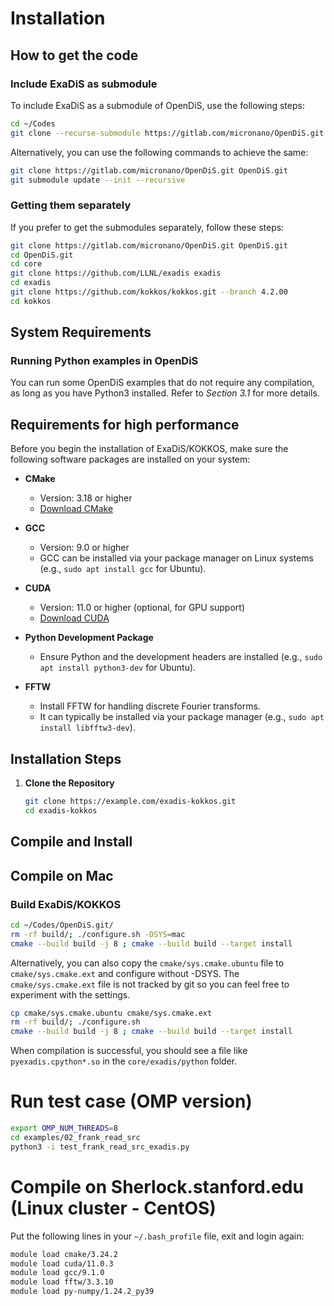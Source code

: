 # Installation 


## How to get the code

### Include ExaDiS as submodule

To include ExaDiS as a submodule of OpenDiS, use the following steps:

```bash
cd ~/Codes
git clone --recurse-submodule https://gitlab.com/micronano/OpenDiS.git OpenDiS.git
```

Alternatively, you can use the following commands to achieve the same:

```bash
git clone https://gitlab.com/micronano/OpenDiS.git OpenDiS.git
git submodule update --init --recursive
```

### Getting them separately

If you prefer to get the submodules separately, follow these steps:

```bash
git clone https://gitlab.com/micronano/OpenDiS.git OpenDiS.git
cd OpenDiS.git
cd core
git clone https://github.com/LLNL/exadis exadis
cd exadis
git clone https://github.com/kokkos/kokkos.git --branch 4.2.00
cd kokkos
```

## System Requirements

### Running Python examples in OpenDiS

You can run some OpenDiS examples that do not require any compilation, as long as you have Python3 installed. Refer to *Section 3.1* for more details.

## Requirements for high performance
 

Before you begin the installation of ExaDiS/KOKKOS, make sure the following software packages are installed on your system:

- **CMake**
  - Version: 3.18 or higher
  - [Download CMake](https://cmake.org/download/)

- **GCC**
  - Version: 9.0 or higher
  - GCC can be installed via your package manager on Linux systems (e.g., `sudo apt install gcc` for Ubuntu).

- **CUDA**
  - Version: 11.0 or higher (optional, for GPU support)
  - [Download CUDA](https://developer.nvidia.com/cuda-downloads)

- **Python Development Package**
  - Ensure Python and the development headers are installed (e.g., `sudo apt install python3-dev` for Ubuntu).

- **FFTW**
  - Install FFTW for handling discrete Fourier transforms.
  - It can typically be installed via your package manager (e.g., `sudo apt install libfftw3-dev`).

## Installation Steps

1. **Clone the Repository**
   ```bash
   git clone https://example.com/exadis-kokkos.git
   cd exadis-kokkos

## Compile and Install

## Compile on Mac

### Build ExaDiS/KOKKOS

```bash
cd ~/Codes/OpenDiS.git/
rm -rf build/; ./configure.sh -DSYS=mac
cmake --build build -j 8 ; cmake --build build --target install
```

Alternatively, you can also copy the ``cmake/sys.cmake.ubuntu`` file to ``cmake/sys.cmake.ext`` and configure without -DSYS. The ``cmake/sys.cmake.ext`` file is not tracked by git so you can feel free to experiment with the settings.

```bash
cp cmake/sys.cmake.ubuntu cmake/sys.cmake.ext
rm -rf build/; ./configure.sh 
cmake --build build -j 8 ; cmake --build build --target install
```

When compilation is successful, you should see a file like ``pyexadis.cpython*.so`` in the ``core/exadis/python`` folder.

# Run test case (OMP version)


```bash
export OMP_NUM_THREADS=8
cd examples/02_frank_read_src
python3 -i test_frank_read_src_exadis.py
```

# Compile on Sherlock.stanford.edu (Linux cluster - CentOS)


Put the following lines in your ``~/.bash_profile`` file, exit and login again:

``` bash
module load cmake/3.24.2
module load cuda/11.0.3
module load gcc/9.1.0
module load fftw/3.3.10 
module load py-numpy/1.24.2_py39
```
